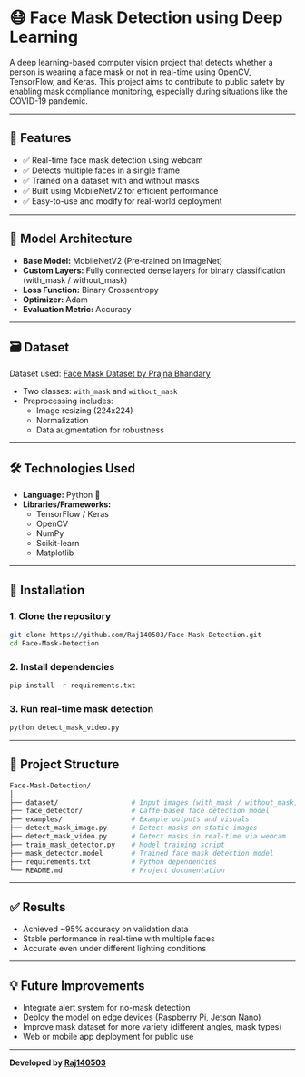 # 😷 Face Mask Detection using Deep Learning

A deep learning-based computer vision project that detects whether a person is wearing a face mask or not in real-time using OpenCV, TensorFlow, and Keras. This project aims to contribute to public safety by enabling mask compliance monitoring, especially during situations like the COVID-19 pandemic.

---

## 📌 Features

- ✅ Real-time face mask detection using webcam  
- ✅ Detects multiple faces in a single frame  
- ✅ Trained on a dataset with and without masks  
- ✅ Built using MobileNetV2 for efficient performance  
- ✅ Easy-to-use and modify for real-world deployment  

---

## 🧠 Model Architecture

- **Base Model:** MobileNetV2 (Pre-trained on ImageNet)  
- **Custom Layers:** Fully connected dense layers for binary classification (with_mask / without_mask)  
- **Loss Function:** Binary Crossentropy  
- **Optimizer:** Adam  
- **Evaluation Metric:** Accuracy  

---

## 🗃️ Dataset

Dataset used: [Face Mask Dataset by Prajna Bhandary](https://github.com/prajnasb/observations/tree/master/experiements/data)

- Two classes: `with_mask` and `without_mask`  
- Preprocessing includes:
  - Image resizing (224x224)
  - Normalization
  - Data augmentation for robustness  

---

## 🛠️ Technologies Used

- **Language:** Python 🐍  
- **Libraries/Frameworks:**  
  - TensorFlow / Keras  
  - OpenCV  
  - NumPy  
  - Scikit-learn  
  - Matplotlib  

---

## 🚀 Installation

### 1. Clone the repository

```bash
git clone https://github.com/Raj140503/Face-Mask-Detection.git
cd Face-Mask-Detection
```

### 2. Install dependencies
```bash
pip install -r requirements.txt
```

### 3. Run real-time mask detection
```bash
python detect_mask_video.py
```
---

## 📁 Project Structure
```bash
Face-Mask-Detection/
│
├── dataset/                  # Input images (with_mask / without_mask)
├── face_detector/            # Caffe-based face detection model
├── examples/                 # Example outputs and visuals
├── detect_mask_image.py      # Detect masks on static images
├── detect_mask_video.py      # Detect masks in real-time via webcam
├── train_mask_detector.py    # Model training script
├── mask_detector.model       # Trained face mask detection model
├── requirements.txt          # Python dependencies
└── README.md                 # Project documentation
```
---

## ✅ Results
- Achieved ~95% accuracy on validation data
- Stable performance in real-time with multiple faces
- Accurate even under different lighting conditions
---

## 💡 Future Improvements
- Integrate alert system for no-mask detection
- Deploy the model on edge devices (Raspberry Pi, Jetson Nano)
- Improve mask dataset for more variety (different angles, mask types)
- Web or mobile app deployment for public use
---

**Developed by [Raj140503](https://github.com/Raj140503)**
